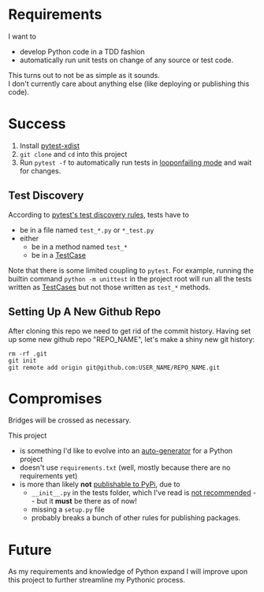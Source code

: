 # Requirements

I want to
* develop Python code in a TDD fashion
* automatically run unit tests on change of any source or test code.

This turns out to not be as simple as it sounds.  
I don't currently care about anything else (like deploying or publishing this code).

# Success

1. Install [pytest-xdist](https://github.com/pytest-dev/pytest-xdist)
2. `git clone` and `cd` into this project
3. Run `pytest -f` to automatically run tests in [looponfailing mode](https://docs.pytest.org/en/3.0.0/xdist.html#running-tests-in-looponfailing-mode) and wait for changes.

## Test Discovery

According to [pytest's test discovery rules](https://docs.pytest.org/en/latest/goodpractices.html#conventions-for-python-test-discovery), tests have to
* be in a file named `test_*.py` or `*_test.py`
* either
  * be in a method named `test_*`
  * be in a [TestCase](https://docs.python.org/3/library/unittest.html#unittest.TestCase)

Note that there is some limited coupling to `pytest`. For example, running the builtin command `python -m unittest` in the project root will run all the tests written as [TestCases](https://docs.python.org/3/library/unittest.html#unittest.TestCase) but not those written as `test_*` methods.

## Setting Up A New Github Repo

After cloning this repo we need to get rid of the commit history. Having set up some new github repo "REPO_NAME", let's make a shiny new git history:

    rm -rf .git
    git init
    git remote add origin git@github.com:USER_NAME/REPO_NAME.git

# Compromises

Bridges will be crossed as necessary.

This project
* is something I'd like to evolve into an [auto-generator](http://yeoman.io/authoring/) for a Python project
* doesn't use `requirements.txt` (well, mostly because there are no requirements yet)
* is more than likely **not** [publishable to PyPi](https://packaging.python.org/tutorials/distributing-packages/#setup-py), due to
  * `__init__.py` in the tests folder, which I've read is [not recommended](https://stackoverflow.com/questions/29153922/pytest-and-why-avoid-init-file) -- but it **must** be there as of now!
  * missing a `setup.py` file
  * probably breaks a bunch of other rules for publishing packages.

# Future

As my requirements and knowledge of Python expand I will improve upon this project to further streamline my Pythonic process.